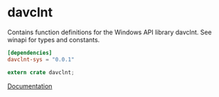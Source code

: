 # davclnt #
Contains function definitions for the Windows API library davclnt. See winapi for types and constants.

```toml
[dependencies]
davclnt-sys = "0.0.1"
```

```rust
extern crate davclnt;
```

[Documentation](https://retep998.github.io/doc/winapi/davclnt/)
